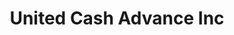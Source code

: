 ---
title: United Cash Advance Inc
slug: united-cash-advance-inc
updated-on: '2024-05-30T13:44:31.749Z'
created-on: '2024-05-30T13:41:46.671Z'
published-on: '2024-05-30T13:54:32.469Z'
f_city-state-2:
- cms/city/anderson-in.md
- cms/city/wabash-in.md
- cms/city/muncie-in.md
- cms/city/winchester-in.md
- cms/city/new-castle-in.md
f_locations:
- cms/payday-loan/united-cash-advance-inc-28075.md
- cms/payday-loan/united-cash-advance-inc-28076.md
- cms/payday-loan/united-cash-advance-inc-28077.md
- cms/payday-loan/united-cash-advance-inc-28078.md
- cms/payday-loan/united-cash-advance-inc-28079.md
- cms/payday-loan/united-cash-advance-inc-28080.md
f_states:
- cms/state/indiana.md
layout: '[company].html'
tags: company
---
